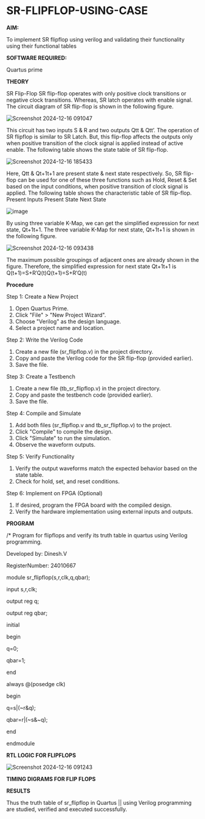 # SR-FLIPFLOP-USING-CASE

**AIM:**

To implement  SR flipflop using verilog and validating their functionality using their functional tables

**SOFTWARE REQUIRED:**

Quartus prime

**THEORY**

SR Flip-Flop SR flip-flop operates with only positive clock transitions or negative clock transitions. Whereas, SR latch operates with enable signal. The circuit diagram of SR flip-flop is shown in the following figure.

![Screenshot 2024-12-16 091047](https://github.com/user-attachments/assets/e66765c9-56fc-4ed2-bcfb-6b7e51117b6b)


This circuit has two inputs S & R and two outputs Qtt & Qtt’. The operation of SR flipflop is similar to SR Latch. But, this flip-flop affects the outputs only when positive transition of the clock signal is applied instead of active enable. The following table shows the state table of SR flip-flop.


![Screenshot 2024-12-16 185433](https://github.com/user-attachments/assets/d3785109-36e6-4f03-9e22-678ab6575138)


 
Here, Qtt & Qt+1t+1 are present state & next state respectively. So, SR flip-flop can be used for one of these three functions such as Hold, Reset & Set based on the input conditions, when positive transition of clock signal is applied. The following table shows the characteristic table of SR flip-flop. Present Inputs Present State Next State

![image](https://github.com/navaneetha/SR-FLIPFLOP-USING-CASE/assets/154305477/dd90d16c-aec5-4290-a586-e2346b1e9eb5)

 
By using three variable K-Map, we can get the simplified expression for next state, Qt+1t+1. The three variable K-Map for next state, Qt+1t+1 is shown in the following figure.

![Screenshot 2024-12-16 093438](https://github.com/user-attachments/assets/52a17602-6b40-4ba8-92f6-397e7d22e053)
 
The maximum possible groupings of adjacent ones are already shown in the figure. Therefore, the simplified expression for next state Qt+1t+1 is Q(t+1)=S+R′Q(t)Q(t+1)=S+R′Q(t)

**Procedure**

Step 1: Create a New Project

1. Open Quartus Prime.
2. Click "File" > "New Project Wizard".
3. Choose "Verilog" as the design language.
4. Select a project name and location.

Step 2: Write the Verilog Code

1. Create a new file (sr_flipflop.v) in the project directory.
2. Copy and paste the Verilog code for the SR flip-flop (provided earlier).
3. Save the file.

Step 3: Create a Testbench

1. Create a new file (tb_sr_flipflop.v) in the project directory.
2. Copy and paste the testbench code (provided earlier).
3. Save the file.

Step 4: Compile and Simulate
1. Add both files (sr_flipflop.v and tb_sr_flipflop.v) to the project.
2. Click "Compile" to compile the design.
3. Click "Simulate" to run the simulation.
4. Observe the waveform outputs.

Step 5: Verify Functionality

1. Verify the output waveforms match the expected behavior based on the state table.
2. Check for hold, set, and reset conditions.

Step 6: Implement on FPGA (Optional)

1. If desired, program the FPGA board with the compiled design.
2. Verify the hardware implementation using external inputs and outputs.

**PROGRAM**

/* Program for flipflops and verify its truth table in quartus using Verilog programming.

Developed by: Dinesh.V

RegisterNumber: 24010667

module sr_flipflop(s,r,clk,q,qbar);

input s,r,clk;

output reg q;

output reg qbar;

initial 

begin

q=0;

qbar=1;

end

always @(posedge clk)

begin

   q=s|(~r&q);
   
   qbar=r|(~s&~q);

end

endmodule



**RTL LOGIC FOR FLIPFLOPS**

![Screenshot 2024-12-16 091243](https://github.com/user-attachments/assets/3ef630aa-3820-4f35-926a-713ed7a2b055)

**TIMING DIGRAMS FOR FLIP FLOPS**

**RESULTS**

Thus the truth table of sr_flipflop in Quartus || using Verilog programming are studied, verified and executed successfully.
